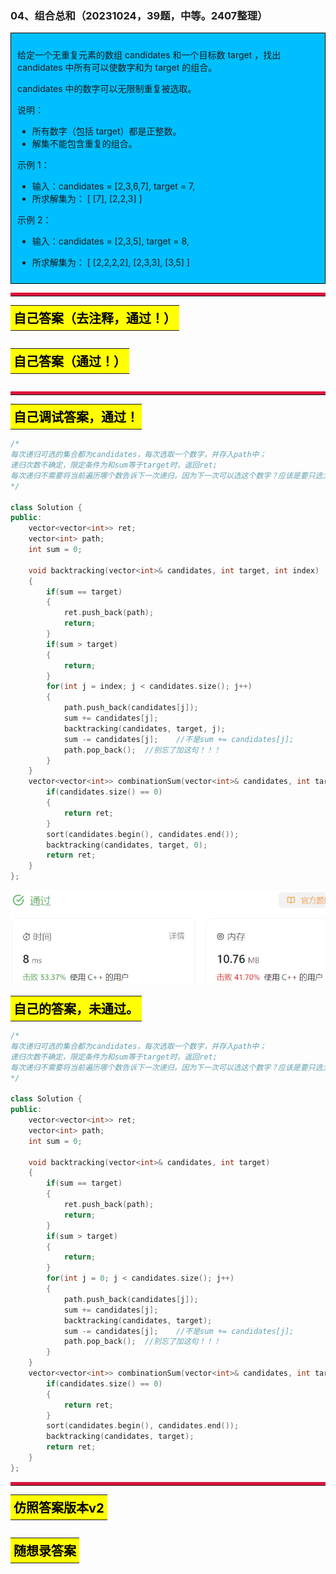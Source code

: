 ### 04、组合总和（20231024，39题，中等。2407整理）
<div style="border: 1px solid black; padding: 10px; background-color: #00BFFF;">

给定一个无重复元素的数组 candidates 和一个目标数 target ，找出 candidates 中所有可以使数字和为 target 的组合。

candidates 中的数字可以无限制重复被选取。

说明：

- 所有数字（包括 target）都是正整数。
- 解集不能包含重复的组合。

示例 1：

- 输入：candidates = [2,3,6,7], target = 7,
- 所求解集为： [ [7], [2,2,3] ]

示例 2：

- 输入：candidates = [2,3,5], target = 8,
- 所求解集为： [ [2,2,2,2], [2,3,3], [3,5] ]

  </p>
</div>

<hr style="border-top: 5px solid #DC143C;">
<table>
  <tr>
    <td bgcolor="Yellow" style="padding: 5px; border: 0px solid black;">
      <span style="font-weight: bold; font-size: 20px;color: black;">
      自己答案（去注释，通过！）
      </span>
    </td>
  </tr>
</table>

```C++


```

<table>
  <tr>
    <td bgcolor="Yellow" style="padding: 5px; border: 0px solid black;">
      <span style="font-weight: bold; font-size: 20px;color: black;">
      自己答案（通过！）
      </span>
    </td>
  </tr>
</table>

```C++


```

<hr style="border-top: 5px solid #DC143C;">

<table>
  <tr>
    <td bgcolor="Yellow" style="padding: 5px; border: 0px solid black;">
      <span style="font-weight: bold; font-size: 20px;color: black;">
      自己调试答案，通过！
      </span>
    </td>
  </tr>
</table>

```C++
/*
每次递归可选的集合都为candidates，每次选取一个数字，并存入path中；
递归次数不确定，限定条件为和sum等于target时，返回ret;
每次递归不需要将当前遍历哪个数告诉下一次递归，因为下一次可以选这个数字？应该是要只选大于等于当前索引的数字
*/

class Solution {
public:
    vector<vector<int>> ret;
    vector<int> path;
    int sum = 0;

    void backtracking(vector<int>& candidates, int target, int index)
    {
        if(sum == target)
        {
            ret.push_back(path);
            return;
        }
        if(sum > target)
        {
            return;
        }
        for(int j = index; j < candidates.size(); j++)
        {
            path.push_back(candidates[j]);
            sum += candidates[j];
            backtracking(candidates, target, j);
            sum -= candidates[j];    //不是sum += candidates[j];
            path.pop_back();  //别忘了加这句！！！
        }
    }
    vector<vector<int>> combinationSum(vector<int>& candidates, int target) {
        if(candidates.size() == 0)
        {
            return ret;
        }
        sort(candidates.begin(), candidates.end());
        backtracking(candidates, target, 0);
        return ret;
    }
};
```
![Alt text](image/image-33.png)

<table>
  <tr>
    <td bgcolor="Yellow" style="padding: 5px; border: 0px solid black;">
      <span style="font-weight: bold; font-size: 20px;color: black;">
      自己的答案，未通过。
      </span>
    </td>
  </tr>
</table>

```C++
/*
每次递归可选的集合都为candidates，每次选取一个数字，并存入path中；
递归次数不确定，限定条件为和sum等于target时，返回ret;
每次递归不需要将当前遍历哪个数告诉下一次递归，因为下一次可以选这个数字？应该是要只选大于等于当前索引的数字
*/

class Solution {
public:
    vector<vector<int>> ret;
    vector<int> path;
    int sum = 0;

    void backtracking(vector<int>& candidates, int target)
    {
        if(sum == target)
        {
            ret.push_back(path);
            return;
        }
        if(sum > target)
        {
            return;
        }
        for(int j = 0; j < candidates.size(); j++)
        {
            path.push_back(candidates[j]);
            sum += candidates[j];
            backtracking(candidates, target);
            sum -= candidates[j];    //不是sum += candidates[j];
            path.pop_back();  //别忘了加这句！！！
        }
    }
    vector<vector<int>> combinationSum(vector<int>& candidates, int target) {
        if(candidates.size() == 0)
        {
            return ret;
        }
        sort(candidates.begin(), candidates.end());
        backtracking(candidates, target);
        return ret;
    }
};
```

<hr style="border-top: 5px solid #DC143C;">

<table>
  <tr>
    <td bgcolor="Yellow" style="padding: 5px; border: 0px solid black;">
      <span style="font-weight: bold; font-size: 20px;color: black;">
      仿照答案版本v2
      </span>
    </td>
  </tr>
</table>

```C++


```

<table>
  <tr>
    <td bgcolor="Yellow" style="padding: 5px; border: 0px solid black;">
      <span style="font-weight: bold; font-size: 20px;color: black;">
      随想录答案
      </span>
    </td>
  </tr>
</table>

```C++


```
